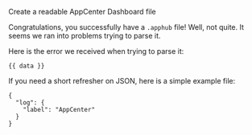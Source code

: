 Create a readable AppCenter Dashboard file

Congratulations, you successfully have a `.apphub` file! Well, not quite. It
seems we ran into problems trying to parse it.

Here is the error we received when trying to parse it:
```
{{ data }}
```

If you need a short refresher on JSON, here is a simple example file:
```
{
  "log": {
    "label": "AppCenter"
  }
}
```
